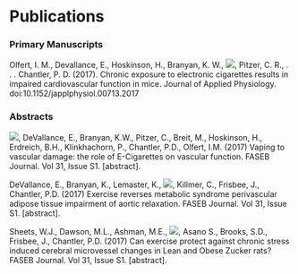 # Publications

### Primary Manuscripts
Olfert, I. M., Devallance, E., Hoskinson, H., Branyan, K. W., ![](https://img.shields.io/badge/-Clayton%2C%20S.A.-blue), Pitzer, C. R., . . . Chantler, P. D. (2017). Chronic exposure to electronic cigarettes results in impaired cardiovascular function in mice. Journal of Applied Physiology. doi:10.1152/japplphysiol.00713.2017

### Abstracts

![](https://img.shields.io/badge/-Clayton%2C%20S.A.-blue), DeVallance, E., Branyan, K.W., Pitzer, C., Breit, M., Hoskinson, H., Erdreich, B.H., Klinkhachorn, P., Chantler, P.D., Olfert, I.M. (2017) Vaping to vascular damage: the role of E-Cigarettes on vascular function. FASEB Journal. Vol 31, Issue S1. [abstract].

DeVallance, E., Branyan, K., Lemaster, K., ![](https://img.shields.io/badge/-Clayton%2C%20S.A.-blue), Killmer, C., Frisbee, J., Chantler, P.D. (2017) Exercise reverses metabolic syndrome perivascular adipose tissue impairment of aortic relaxation. FASEB Journal. Vol 31, Issue S1. [abstract].

Sheets, W.J., Dawson, M.L., Ashman, M.E., ![](https://img.shields.io/badge/-Clayton%2C%20S.A.-blue), Asano S., Brooks, S.D., Frisbee, J., Chantler, P.D. (2017) Can exercise protect against chronic stress induced cerebral microvessel changes in Lean and Obese Zucker rats? FASEB Journal. Vol 31, Issue S1. [abstract].
